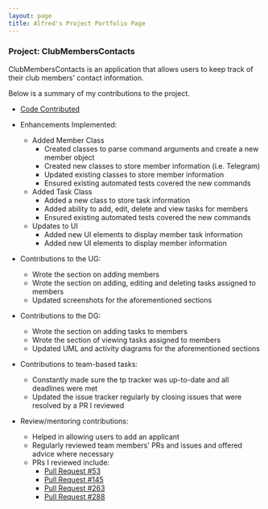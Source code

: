 ```yaml
---
layout: page
title: Alfred's Project Portfolio Page
---
```


### Project: ClubMembersContacts

ClubMembersContacts is an application that allows users to keep track of their club members' contact information.

Below is a summary of my contributions to the project.

* [Code Contributed](https://nus-cs2103-ay2324s1.github.io/tp-dashboard/?search=alfredbenoel&breakdown=false&sort=groupTitle%20dsc&sortWithin=title&since=2023-09-22&timeframe=commit&mergegroup=&groupSelect=groupByRepos)
* Enhancements Implemented:

  * Added Member Class
    * Created classes to parse command arguments and create a new member object
    * Created new classes to store member information (i.e. Telegram)
    * Updated existing classes to store member information
    * Ensured existing automated tests covered the new commands
  * Added Task Class
    * Added a new class to store task information
    * Added ability to add, edit, delete and view tasks for members
    * Ensured existing automated tests covered the new commands
  * Updates to UI
    * Added new UI elements to display member task information
    * Added new UI elements to display member information
* Contributions to the UG:
  * Wrote the section on adding members
  * Wrote the section on adding, editing and deleting tasks assigned to members
  * Updated screenshots for the aforementioned sections
* Contributions to the DG:
  * Wrote the section on adding tasks to members
  * Wrote the section of viewing tasks assigned to members
  * Updated UML and activity diagrams for the aforementioned sections
* Contributions to team-based tasks:
  * Constantly made sure the tp tracker was up-to-date and all deadlines were met
  * Updated the issue tracker regularly by closing issues that were resolved by a PR I reviewed
* Review/mentoring contributions:
  * Helped in allowing users to add an applicant
  * Regularly reviewed team members' PRs and issues and offered advice where necessary
  * PRs I reviewed include:
    * [Pull Request #53](https://github.com/AY2324S1-CS2103T-W15-3/tp/pull/53)
    * [Pull Request #145](https://github.com/AY2324S1-CS2103T-W15-3/tp/pull/145)
    * [Pull Request #263](https://github.com/AY2324S1-CS2103T-W15-3/tp/pull/263)
    * [Pull Request #288](https://github.com/AY2324S1-CS2103T-W15-3/tp/pull/288)
